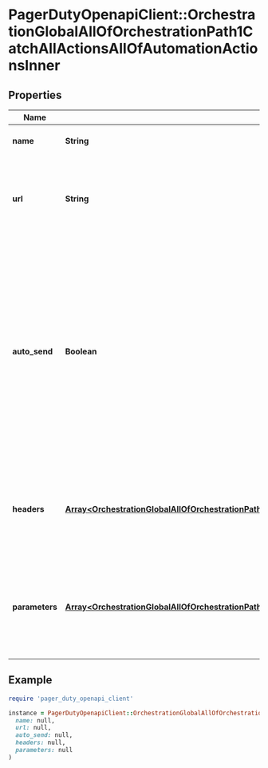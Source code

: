 # PagerDutyOpenapiClient::OrchestrationGlobalAllOfOrchestrationPath1CatchAllActionsAllOfAutomationActionsInner

## Properties

| Name | Type | Description | Notes |
| ---- | ---- | ----------- | ----- |
| **name** | **String** | The name of the Webhook. | [optional] |
| **url** | **String** | The API endpoint where PagerDuty&#39;s servers will send the webhook request. | [optional] |
| **auto_send** | **Boolean** | When true, PagerDuty&#39;s servers will automatically send this webhook request as soon as the resulting incident is created. When false, your incident responder will be able to manually trigger the Webhook via the PagerDuty website &amp; mobile app. | [optional][default to false] |
| **headers** | [**Array&lt;OrchestrationGlobalAllOfOrchestrationPath1CatchAllActionsAllOfAutomationActionsInnerHeadersInner&gt;**](OrchestrationGlobalAllOfOrchestrationPath1CatchAllActionsAllOfAutomationActionsInnerHeadersInner.md) | Specify custom key/value pairs that&#39;ll be sent with the webhook request as request headers. | [optional] |
| **parameters** | [**Array&lt;OrchestrationGlobalAllOfOrchestrationPath1CatchAllActionsAllOfAutomationActionsInnerParametersInner&gt;**](OrchestrationGlobalAllOfOrchestrationPath1CatchAllActionsAllOfAutomationActionsInnerParametersInner.md) | Specify custom key/value pairs that&#39;ll be included in the webhook request&#39;s JSON payload. | [optional] |

## Example

```ruby
require 'pager_duty_openapi_client'

instance = PagerDutyOpenapiClient::OrchestrationGlobalAllOfOrchestrationPath1CatchAllActionsAllOfAutomationActionsInner.new(
  name: null,
  url: null,
  auto_send: null,
  headers: null,
  parameters: null
)
```


